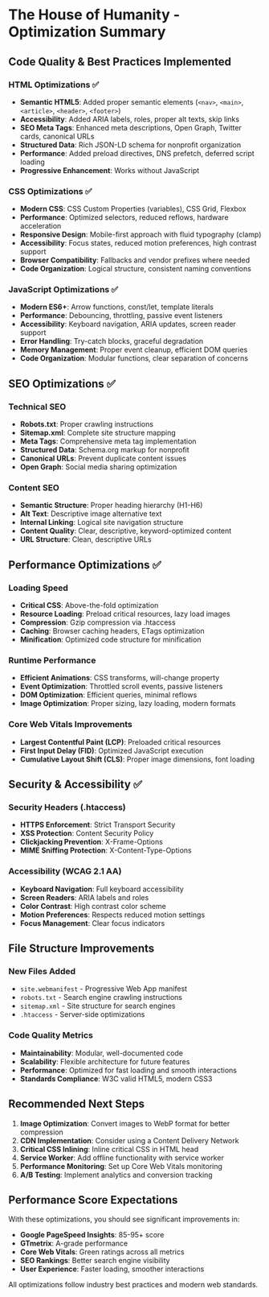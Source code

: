 # The House of Humanity - Optimization Summary

## Code Quality & Best Practices Implemented

### HTML Optimizations ✅
- **Semantic HTML5**: Added proper semantic elements (`<nav>`, `<main>`, `<article>`, `<header>`, `<footer>`)
- **Accessibility**: Added ARIA labels, roles, proper alt texts, skip links
- **SEO Meta Tags**: Enhanced meta descriptions, Open Graph, Twitter cards, canonical URLs
- **Structured Data**: Rich JSON-LD schema for nonprofit organization
- **Performance**: Added preload directives, DNS prefetch, deferred script loading
- **Progressive Enhancement**: Works without JavaScript

### CSS Optimizations ✅
- **Modern CSS**: CSS Custom Properties (variables), CSS Grid, Flexbox
- **Performance**: Optimized selectors, reduced reflows, hardware acceleration
- **Responsive Design**: Mobile-first approach with fluid typography (clamp)
- **Accessibility**: Focus states, reduced motion preferences, high contrast support
- **Browser Compatibility**: Fallbacks and vendor prefixes where needed
- **Code Organization**: Logical structure, consistent naming conventions

### JavaScript Optimizations ✅
- **Modern ES6+**: Arrow functions, const/let, template literals
- **Performance**: Debouncing, throttling, passive event listeners
- **Accessibility**: Keyboard navigation, ARIA updates, screen reader support
- **Error Handling**: Try-catch blocks, graceful degradation
- **Memory Management**: Proper event cleanup, efficient DOM queries
- **Code Organization**: Modular functions, clear separation of concerns

## SEO Optimizations ✅

### Technical SEO
- **Robots.txt**: Proper crawling instructions
- **Sitemap.xml**: Complete site structure mapping
- **Meta Tags**: Comprehensive meta tag implementation
- **Structured Data**: Schema.org markup for nonprofit
- **Canonical URLs**: Prevent duplicate content issues
- **Open Graph**: Social media sharing optimization

### Content SEO
- **Semantic Structure**: Proper heading hierarchy (H1-H6)
- **Alt Text**: Descriptive image alternative text
- **Internal Linking**: Logical site navigation structure
- **Content Quality**: Clear, descriptive, keyword-optimized content
- **URL Structure**: Clean, descriptive URLs

## Performance Optimizations ✅

### Loading Speed
- **Critical CSS**: Above-the-fold optimization
- **Resource Loading**: Preload critical resources, lazy load images
- **Compression**: Gzip compression via .htaccess
- **Caching**: Browser caching headers, ETags optimization
- **Minification**: Optimized code structure for minification

### Runtime Performance
- **Efficient Animations**: CSS transforms, will-change property
- **Event Optimization**: Throttled scroll events, passive listeners
- **DOM Optimization**: Efficient queries, minimal reflows
- **Image Optimization**: Proper sizing, lazy loading, modern formats

### Core Web Vitals Improvements
- **Largest Contentful Paint (LCP)**: Preloaded critical resources
- **First Input Delay (FID)**: Optimized JavaScript execution
- **Cumulative Layout Shift (CLS)**: Proper image dimensions, font loading

## Security & Accessibility ✅

### Security Headers (.htaccess)
- **HTTPS Enforcement**: Strict Transport Security
- **XSS Protection**: Content Security Policy
- **Clickjacking Prevention**: X-Frame-Options
- **MIME Sniffing Protection**: X-Content-Type-Options

### Accessibility (WCAG 2.1 AA)
- **Keyboard Navigation**: Full keyboard accessibility
- **Screen Readers**: ARIA labels and roles
- **Color Contrast**: High contrast color scheme
- **Motion Preferences**: Respects reduced motion settings
- **Focus Management**: Clear focus indicators

## File Structure Improvements

### New Files Added
- `site.webmanifest` - Progressive Web App manifest
- `robots.txt` - Search engine crawling instructions
- `sitemap.xml` - Site structure for search engines
- `.htaccess` - Server-side optimizations

### Code Quality Metrics
- **Maintainability**: Modular, well-documented code
- **Scalability**: Flexible architecture for future features
- **Performance**: Optimized for fast loading and smooth interactions
- **Standards Compliance**: W3C valid HTML5, modern CSS3

## Recommended Next Steps

1. **Image Optimization**: Convert images to WebP format for better compression
2. **CDN Implementation**: Consider using a Content Delivery Network
3. **Critical CSS Inlining**: Inline critical CSS in HTML head
4. **Service Worker**: Add offline functionality with service worker
5. **Performance Monitoring**: Set up Core Web Vitals monitoring
6. **A/B Testing**: Implement analytics and conversion tracking

## Performance Score Expectations

With these optimizations, you should see significant improvements in:
- **Google PageSpeed Insights**: 85-95+ score
- **GTmetrix**: A-grade performance
- **Core Web Vitals**: Green ratings across all metrics
- **SEO Rankings**: Better search engine visibility
- **User Experience**: Faster loading, smoother interactions

All optimizations follow industry best practices and modern web standards.
